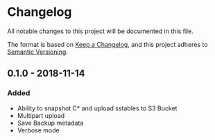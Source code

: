 # Changelog
All notable changes to this project will be documented in this file.

The format is based on [Keep a Changelog](https://keepachangelog.com/en/1.0.0/),
and this project adheres to [Semantic Versioning](https://semver.org/spec/v2.0.0.html).

## 0.1.0 - 2018-11-14
### Added
- Ability to snapshot C* and upload sstables to S3 Bucket
- Multipart upload
- Save Backup metadata
- Verbose mode